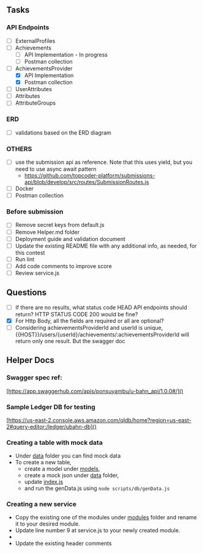 ## Tasks
### API Endpoints
- [ ] ExternalProfiles
- [ ] Achievements
    - [ ] API Implementation - In progress
    - [ ] Postman collection
- [ ] AchievementsProvider
    - [X] API Implementation
    - [X] Postman collection
- [ ] UserAttributes
- [ ] Attributes
- [ ] AttributeGroups

### ERD
- [ ] validations based on the ERD diagram

### OTHERS
- [ ] use the submission api as reference. Note that this uses yield, 
but you need to use async await pattern
    - https://github.com/topcoder-platform/submissions-api/blob/develop/src/routes/SubmissionRoutes.js
- [ ] Docker
- [ ] Postman collection

### Before submission
- [ ] Remove secret keys from default.js
- [ ] Remove Helper.md folder
- [ ] Deployment guide and validation document
- [ ] Update the existing README file with any additional info, as needed, for this contest
- [ ] Run lint
- [ ] Add code comments to improve score
- [ ] Review service.js

## Questions
- [ ] If there are no results, what status code HEAD API endpoints should return? 
HTTP STATUS CODE 200 would be fine?
- [X] For Http Body, all the fields are required or all are optional?
- [ ] Considering achievementsProviderId and userId is unique, 
{{HOST}}/users/{userId}/achievements/:achievementsProviderId will return only one result. But the swagger doc

## Helper Docs

### Swagger spec ref:
[https://app.swaggerhub.com/apis/ponsuyambu/u-bahn_api/1.0.0#/]()

### Sample Ledger DB for testing
[https://us-east-2.console.aws.amazon.com/qldb/home?region=us-east-2#query-editor:/ledger/ubahn-db]()

### Creating a table with mock data
* Under [data](scripts/db/data) folder you can find mock data
* To create a new table, 
    - create a model under [models](src/models), 
    - create a mock json under [data](scripts/db/data) folder, 
    - update [index.js](src/models/index.js) 
    - and run the genData.js using ```node scripts/db/genData.js```
### Creating a new service
- Copy the existing one of the modules under [modules](src/modules) folder
 and rename it to your desired module.
- Update line number 9 at service.js to your newly created module.
- 
- Update the existing header comments


